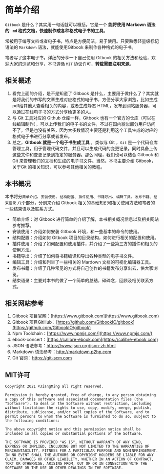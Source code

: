 # 简单介绍



`Gitbook` 是什么？其实用一句话就可以概括，它是一个 **能将使用 Markown 语法的 ` md` 格式文档，快速制作成各种格式电子书的工具**。

常被用于编写文档或者电子书，特点是方便简洁，易于使用。只要熟悉轻量级标记语法的 `Markdown`  语法，就能使用Gitbook 来制作各种格式的电子书。

笔者写了这本电子书，详细的分享一下自己使用 Gitbook 的相关方法和经验，欢迎大家的浏览和分享，本书遵循 `MIT` 协议许可，**转载需要注明来源**。



## 相关概述



1. 看完上面的介绍，是不是知道了 Gitbook 是什么，主要用于做什么了？其实就是将我们的书写的文章生成对应格式的电子书，方便分享大家浏览，比如生成pdf给其他人查看相关的内容，或者生成静态 HTML，发布到网站服务器，可以通过在线电子书的方式分享给更多的人。
2. 与 Git 工具对应的 Github 仓库一样，Gitbook 也有一个官方的仓库（可以在线编辑制作），可以上传我们的电子书的文件，不过在国内貌似部分用户访问不了，但是也没有关系，因为大多数情况主要还是利用这个工具生成的对应的格式电子书进行分享或者发布。
3. 总之，**Gitbook 就是一个电子书生成工具** ，类似与 Git ，`Git` 是一个代码仓库管理工具，用于管理代码文件，并且可以生成代码的变更记录，同时具备上传这些文件和变更记录到指定的服务器。那么同理，我们也可以结合 Gitbook 和 Git 来管理我们的文档和生成的电子书文件。当然，本书主要介绍 Gitbook，关于Git 的相关知识，可以参考其他相关的教程。


## 本书概况



本书将分`简单介绍`、`安装使用`、`结构配置`、`插件使用`、`书籍导出`、`编辑工具`、`发布书籍`、`结束语录` 八个部分，分别来介绍 Gitbook 相关的基础知识和相关使用方法和笔者的一些结束语以及联系方式。

- 简单介绍：对 Gitbook 进行简单的介绍了解，本书相关概况信息以及相关网站参考推荐。
- 安装使用：介绍如何安装 Gitbook 环境，和一些基本的命令的使用。
- 结构配置：介绍如何 Gitbook 项目的目录结构，如何进行相关的配置和使用。
- 插件使用：介绍了如何配置和使用插件，并介绍了一些第三方的插件和相关的使用方法。
- 书籍导出：介绍了如何将书籍编译和导出各种类型的电子书文件。
- 编辑工具：介绍和列举了一些相关的 Mardown 文档的可视化编辑器工具。
- 发布书籍：介绍了几种常见的方式将自己创作的书籍发布分享出去，供大家浏览。
- 结束语录：主要对本书的做了一个简单的总结，碎碎念，回顾及相关联系方式。




## 相关网站参考



1. Gitbook 项目官网：[https://www.gitbook.com](https://www.gitbook.com)
2. Gitbook 项目GitHub：[https://github.com/GitbookIO/gitbook](https://github.com/GitbookIO/gitbook)
3. Npm Toolchain：[https://www.npmjs.com/](https://www.npmjs.com/)
4. ebook-concert：[https://calibre-ebook.com](https://calibre-ebook.com)
5. JSON 语法参考：<https://www.json.org/json-zh.html>
6. Markdown 语法参考：<http://markdown.p2hp.com>
7. Git 官网：<https://git-scm.com>




## MIT许可

```
Copyright 2021 ©JiangMing all right reserved.

Permission is hereby granted, free of charge, to any person obtaining a copy of this software and associated documentation files (the "Software"), to deal in the Software without restriction, including without limitation the rights to use, copy, modify, merge, publish, distribute, sublicense, and/or sell copies of the Software, and to permit persons to whom the Software is furnished to do so, subject to the following conditions:

The above copyright notice and this permission notice shall be included in all copies or substantial portions of the Software.

THE SOFTWARE IS PROVIDED "AS IS", WITHOUT WARRANTY OF ANY KIND, EXPRESS OR IMPLIED, INCLUDING BUT NOT LIMITED TO THE WARRANTIES OF MERCHANTABILITY, FITNESS FOR A PARTICULAR PURPOSE AND NONINFRINGEMENT. IN NO EVENT SHALL THE AUTHORS OR COPYRIGHT HOLDERS BE LIABLE FOR ANY CLAIM, DAMAGES OR OTHER LIABILITY, WHETHER IN AN ACTION OF CONTRACT, TORT OR OTHERWISE, ARISING FROM, OUT OF OR IN CONNECTION WITH THE SOFTWARE OR THE USE OR OTHER DEALINGS IN THE SOFTWARE.
```






<!-- ex_nonav -->
<!-- ex_nolevel -->

